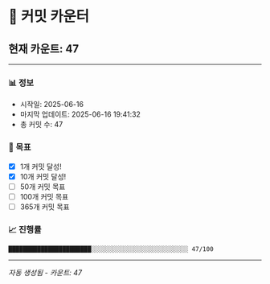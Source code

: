 # 🔢 커밋 카운터

## 현재 카운트: 47

---

### 📊 정보
- 시작일: 2025-06-16
- 마지막 업데이트: 2025-06-16 19:41:32
- 총 커밋 수: 47

### 🎯 목표
- [x] 1개 커밋 달성!
- [x] 10개 커밋 달성!
- [ ] 50개 커밋 목표
- [ ] 100개 커밋 목표
- [ ] 365개 커밋 목표

### 📈 진행률
```
███████████████████████░░░░░░░░░░░░░░░░░░░░░░░░░░░ 47/100
```

---
*자동 생성됨 - 카운트: 47*

